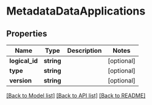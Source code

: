 # MetadataDataApplications

## Properties
Name | Type | Description | Notes
------------ | ------------- | ------------- | -------------
**logical_id** | **string** |  | [optional] 
**type** | **string** |  | [optional] 
**version** | **string** |  | [optional] 

[[Back to Model list]](../README.md#documentation-for-models) [[Back to API list]](../README.md#documentation-for-api-endpoints) [[Back to README]](../README.md)


